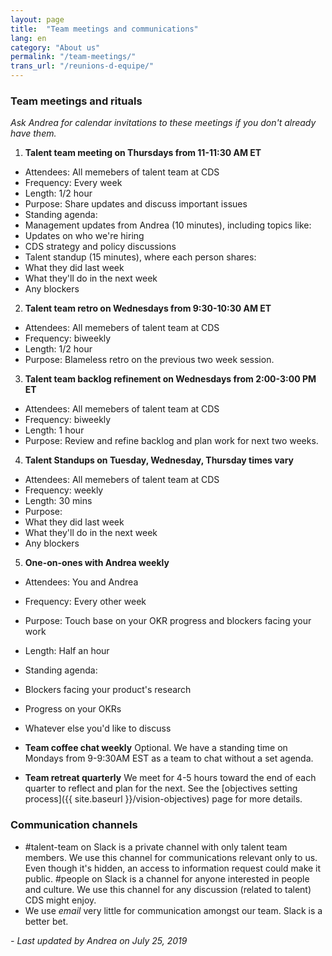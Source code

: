 ```yaml
---
layout: page
title:  "Team meetings and communications"
lang: en
category: "About us"
permalink: "/team-meetings/"
trans_url: "/reunions-d-equipe/"
---
```


### Team meetings and rituals

_Ask Andrea for calendar invitations to these meetings if you don't already have them._

1. **Talent team meeting on Thursdays from 11-11:30 AM ET**
 * Attendees: All memebers of talent team at CDS
 * Frequency: Every week
 * Length: 1/2 hour
 * Purpose: Share updates and discuss important issues
 * Standing agenda:
 * Management updates from Andrea (10 minutes), including topics like:
 * Updates on who we're hiring
 * CDS strategy and policy discussions
 * Talent standup (15 minutes), where each person shares:
 * What they did last week
 * What they'll do in the next week
 * Any blockers
 
2.  **Talent team retro on Wednesdays from 9:30-10:30 AM ET**
 * Attendees: All memebers of talent team at CDS
 * Frequency: biweekly
 * Length: 1/2 hour
 * Purpose: Blameless retro on the previous two week session.
 
3.  **Talent team backlog refinement on Wednesdays from 2:00-3:00 PM ET**
 * Attendees: All memebers of talent team at CDS
 * Frequency: biweekly
 * Length: 1 hour
 * Purpose: Review and refine backlog and plan work for next two weeks.
 
4.   **Talent Standups on Tuesday, Wednesday, Thursday times vary**
 * Attendees: All memebers of talent team at CDS
 * Frequency: weekly
 * Length: 30 mins
 * Purpose: 
 * What they did last week
 * What they'll do in the next week
 * Any blockers

5.  **One-on-ones with Andrea weekly**
 * Attendees: You and Andrea
 * Frequency: Every other week
 * Purpose: Touch base on your OKR progress and blockers facing your work
 * Length: Half an hour
 * Standing agenda:
 * Blockers facing your product's research
 * Progress on your OKRs
 * Whatever else you'd like to discuss

* **Team coffee chat weekly** Optional. We have a standing time on Mondays from 9-9:30AM EST as a team to chat without a set agenda.

* **Team retreat quarterly** We meet for 4-5 hours toward the end of each quarter to reflect and plan for the next. See the [objectives setting process]({{ site.baseurl }}/vision-objectives) page for more details.

### Communication channels

* #talent-team on Slack is a private channel with only talent team members. We use this channel for communications relevant only to us. Even though it's hidden, an access to information request could make it public. #people on Slack is a channel for anyone interested in people and culture. We use this channel for any discussion (related to talent) CDS might enjoy.
* We use *email* very little for communication amongst our team. Slack is a better bet.

_- Last updated by Andrea on July 25, 2019_

